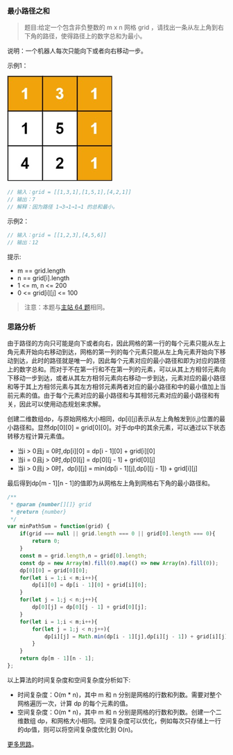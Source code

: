 ###  最小路径之和
 
> 题目:给定一个包含非负整数的 m x n 网格 grid ，请找出一条从左上角到右下角的路径，使得路径上的数字总和为最小。

说明：一个机器人每次只能向下或者向右移动一步。

示例1：

![](../../images/2/minPathSum-1.jpg)

```js
// 输入：grid = [[1,3,1],[1,5,1],[4,2,1]]
// 输出：7
// 解释：因为路径 1→3→1→1→1 的总和最小。
```


示例2：

```js
// 输入：grid = [[1,2,3],[4,5,6]]
// 输出：12
```

提示:

* m == grid.length
* n == grid[i].length
* 1 <= m, n <= 200
* 0 <= grid[i][j] <= 100


> 注意：本题与[主站 64 题](https://leetcode-cn.com/problems/minimum-path-sum/)相同。

### 思路分析

由于路径的方向只可能是向下或者向右，因此网格的第一行的每个元素只能从左上角元素开始向右移动到达，网格的第一列的每个元素只能从左上角元素开始向下移动到达，此时的路径就是唯一的，因此每个元素对应的最小路径和即为对应的路径上的数字总和。而对于不在第一行和不在第一列的元素，可以从其上方相邻元素向下移动一步到达，或者从其左方相邻元素向右移动一步到达，元素对应的最小路径和等于其上方相邻元素与其左方相邻元素两者对应的最小路径和中的最小值加上当前元素的值。由于每个元素对应的最小路径和与其相邻元素对应的最小路径和有关，因此可以使用动态规划来求解。

创建二维数组dp，与原始网格大小相同，dp[i][j]表示从左上角触发到(i,j)位置的最小路径和。显然dp[0][0] = grid[0][0]。对于dp中的其余元素，可以通过以下状态转移方程计算元素值。

* 当i > 0且j = 0时,dp[i][0] = dp[i - 1][0] + grid[i][0]
* 当i = 0且j > 0时,dp[0][j] = dp[0][j - 1] + grid[0][j]
* 当i > 0且j > 0时，dp[i][j] = min(dp[i - 1][j],dp[i][j - 1]) + grid[i][j]

最后得到dp[m - 1][n - 1]的值即为从网格左上角到网格右下角的最小路径和。

```js
/**
 * @param {number[][]} grid
 * @return {number}
 */
var minPathSum = function(grid) {
    if(grid === null || grid.length === 0 || grid[0].length === 0){
        return 0;
    }
    const m = grid.length,n = grid[0].length;
    const dp = new Array(m).fill(0).map(() => new Array(n).fill(0));
    dp[0][0] = grid[0][0];
    for(let i = 1;i < m;i++){
        dp[i][0] = dp[i - 1][0] + grid[i][0];
    }
    for(let j = 1;j < n;j++){
        dp[0][j] = dp[0][j - 1] + grid[0][j];
    }
    for(let i = 1;i < m;i++){
        for(let j = 1;j < n;j++){
            dp[i][j] = Math.min(dp[i - 1][j],dp[i][j - 1]) + grid[i][j];
        }
    }
    return dp[m - 1][n - 1];
};
```

以上算法的时间复杂度和空间复杂度分析如下:

* 时间复杂度：O(m * n)，其中 m 和 n 分别是网格的行数和列数。需要对整个网格遍历一次，计算 dp 的每个元素的值。
* 空间复杂度：O(m * n)，其中 m 和 n 分别是网格的行数和列数。创建一个二维数组 dp，和网格大小相同。空间复杂度可以优化，例如每次只存储上一行的dp值，则可以将空间复杂度优化到 O(n)。


[更多思路](https://leetcode-cn.com/problems/0i0mDW/solution/zui-xiao-lu-jing-zhi-he-by-leetcode-solu-y7tx/)。
